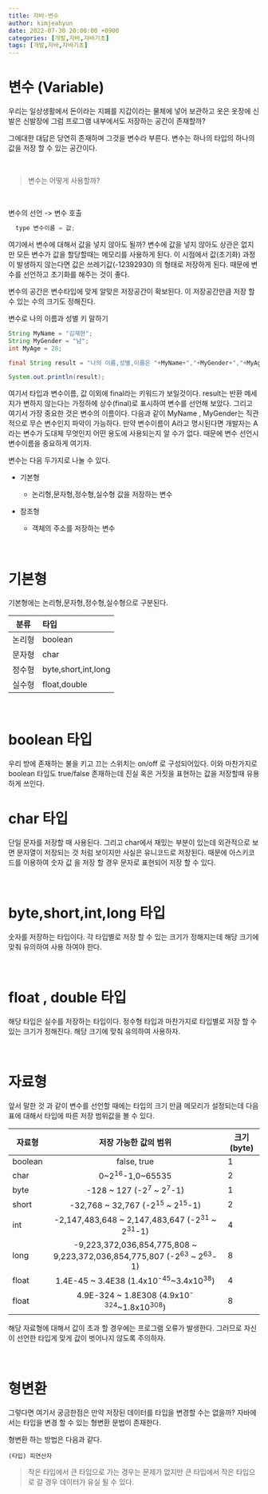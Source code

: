 ```yaml
---
title: 자바-변수
author: kimjeahyun
date: 2022-07-30 20:00:00 +0900
categories: [개발,자바,자바기초]
tags: [개발,자바,자바기초]
---
```


# 변수 (Variable)

우리는 일상생활에서 돈이라는 지폐를 지갑이라는 물체에 넣어 보관하고
옷은 옷장에 신발은 신발장에 
그럼 프로그램 내부에서도 저장하는 공간이 존재할까?

그에대한 대답은 당연히 존재하며 그것을 변수라 부른다.
변수는 하나의 타입의 하나의 값을 저장 할 수 있는 공간이다.

<br>

>변수는 어떻게 사용할까?

<br>

변수의 선언 -> 변수 호출 

```java
  type 변수이름 = 값;
```
여기에서 변수에 대해서 값을 넣지 않아도 될까?
변수에 값을 넣지 않아도 상관은 없지만 모든 변수가 값을 할당할때는 메모리를 사용하게 된다. 이 시점에서 값(초기화) 과정이 발생하지 않는다면 값은 쓰레기값(-12392930) 의 형태로 저장하게 된다. 때문에 변수를 선언하고 초기화를 해주는 것이 좋다.

변수의 공간은 변수타입에 맞게 알맞은 저장공간이 확보된다. 이 저장공간만큼 저장 할 수 있는 수의 크기도 정해진다.

변수로 나의 이름과 성별 키 말하기
```java
String MyName = "김재현";
String MyGender = "남";
int MyAge = 28;

final String result = "나의 이름,성별,이름은 "+MyName+","+MyGender+","+MyAge+" 입니다.";

System.out.println(result);

```

여기서 타입과 변수이름, 값 이외에 final라는 키워드가 보일것이다.
result는 반환 메세지가 변하지 않는다는 가정하에 상수(final)로 표시하여 변수를 선언해 보았다. 그리고 여기서 가장 중요한 것은 변수의 이름이다.
다음과 같이 MyName , MyGender는 직관적으로 무슨 변수인지 파악이 가능하다.
만약 변수이름이 A라고 명시된다면 개발자는 A라는 변수가 도대체 무엇인지 어떤 용도에 사용되는지 알 수가 없다. 때문에 변수 선언시 변수이름을 중요하게 여기자.


변수는 다음 두가지로 나눌 수 있다.

- 기본형
  - 논리형,문자형,정수형,실수형 값을 저장하는 변수

- 참조형
  - 객체의 주소를 저장하는 변수 

<br>

# 기본형 

기본형에는 논리형,문자형,정수형,실수형으로 구분된다. 

|분류|타입|
|-----|:-----|
|논리형|boolean|
|문자형|char|
|정수형|byte,short,int,long|
|실수형|float,double|

<br>

# boolean 타입

우리 방에 존재하는 불을 키고 끄는 스위치는 on/off 로 구성되어있다. 
이와 마찬가지로 boolean 타입도 true/false 존재하는데 진실 혹은 거짓을 표현하는 값을 
저장할때 유용하게 쓰인다. 

# char 타입
단일 문자를 저장할 때 사용된다. 그리고 char에서 재밌는 부분이 있는데
외관적으로 보면 문자열이 저장되는 것 처럼 보이지만 사실은 유니코드로 저장된다.
때문에 아스키코드를 이용하여 숫자 값 을 저장 할 경우 문자로 표현되어 저장 할 수 있다.

<br>

# byte,short,int,long 타입

숫자를 저장하는 타입이다. 각 타입별로 저장 할 수 있는 크기가 정해지는데 해당 크기에 맞춰
유의하여 사용 하여야 한다.

<br>

# float , double 타입

해당 타입은 실수를 저장하는 타입이다. 정수형 타입과 마찬가지로 타입별로 저장 할 수 있는 크기가 
정해진다. 해당 크기에 맞춰 유의하여 사용하자.

<br>

# 자료형

앞서 말한 것 과 같이 변수를 선언할 때에는 타입의 크기 만큼 메모리가 설정되는데
다음 표에 대해서 타입에 따른 저장 범위값을 볼 수 있다.

|자료형|저장 가능한 값의 범위|크기(byte)|
|------|:-------------------:|---------|
|boolean|false, true | 1|
|char|0~2<sup>16</sup>-1,0~65535|2|
|byte|-128 ~ 127 (-2<sup>7</sup> ~ 2<sup>7</sup>-1)|1|
|short|-32,768 ~ 32,767 (-2<sup>15</sup> ~ 2<sup>15</sup>-1)|2|
|int|-2,147,483,648 ~ 2,147,483,647 (-2<sup>31</sup> ~ 2<sup>31</sup>-1)|4|
|long|-9,223,372,036,854,775,808 ~ 9,223,372,036,854,775,807 (-2<sup>63</sup> ~ 2<sup>63</sup>-1)|8|
|float| 1.4E-45  ~ 3.4E38 (1.4x10<sup>-45</sup>~3.4x10<sup>38</sup>)|4|
|float| 4.9E-324  ~ 1.8E308 (4.9x10<sup>-324</sup>~1.8x10<sup>308</sup>)|8|

해당 자료형에 대해서 값이 초과 할 경우에는 프로그램 오류가 발생한다. 그러므로 자신이 
선언한 타입게 맞게 값이 벗어나지 않도록 주의하자.

<br>

# 형변환

그렇다면 여기서 궁금한점은 만약 저장된 데이터를 타입을 변경할 수는 없을까? 
자바에서는 타입을 변경 할 수 있는 형변환 문법이 존재한다.

형변환 하는 방법은 다음과 같다.

~~~
(타입) 피연산자
~~~

>작은 타입에서 큰 타입으로 가는 경우는 문제가 없지만 큰 타입에서 작은 타입으로 갈 경우 데이터가 유실 될 수 있다.


